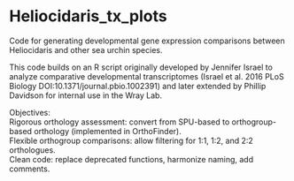# Heliocidaris_tx_plots
Code for generating developmental gene expression comparisons between Heliocidaris and other sea urchin species.  

This code builds on an R script originally developed by Jennifer Israel to analyze comparative developmental transcriptomes (Israel et al. 2016 PLoS Biology DOI:10.1371/journal.pbio.1002391) and later extended by Phillip Davidson for internal use in the Wray Lab. 

Objectives:   
Rigorous orthology assessment: convert from SPU-based to orthogroup-based orthology (implemented in OrthoFinder).    
Flexible orthogroup comparisons: allow filtering for 1:1, 1:2, and 2:2 orthologues.   
Clean code: replace deprecated functions, harmonize naming, add comments.   
